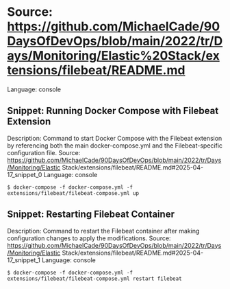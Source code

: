 # Source: https://github.com/MichaelCade/90DaysOfDevOps/blob/main/2022/tr/Days/Monitoring/Elastic%20Stack/extensions/filebeat/README.md
Language: console

## Snippet: Running Docker Compose with Filebeat Extension
Description: Command to start Docker Compose with the Filebeat extension by referencing both the main docker-compose.yml and the Filebeat-specific configuration file.
Source: https://github.com/MichaelCade/90DaysOfDevOps/blob/main/2022/tr/Days/Monitoring/Elastic Stack/extensions/filebeat/README.md#2025-04-17_snippet_0
Language: console

```console
$ docker-compose -f docker-compose.yml -f extensions/filebeat/filebeat-compose.yml up
```

## Snippet: Restarting Filebeat Container
Description: Command to restart the Filebeat container after making configuration changes to apply the modifications.
Source: https://github.com/MichaelCade/90DaysOfDevOps/blob/main/2022/tr/Days/Monitoring/Elastic Stack/extensions/filebeat/README.md#2025-04-17_snippet_1
Language: console

```console
$ docker-compose -f docker-compose.yml -f extensions/filebeat/filebeat-compose.yml restart filebeat
```
